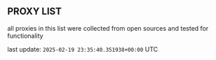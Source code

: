 ## PROXY LIST

all proxies in this list were collected from open sources and tested for functionality

last update: `2025-02-19 23:35:40.351938+00:00` UTC